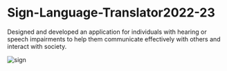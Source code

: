 # Sign-Language-Translator2022-23

Designed and developed an application for individuals with hearing or speech impairments to help them
communicate effectively with others and interact with society.

![sign](https://github.com/user-attachments/assets/0294db41-64f8-48cf-8a3e-69768b0b3afc)
